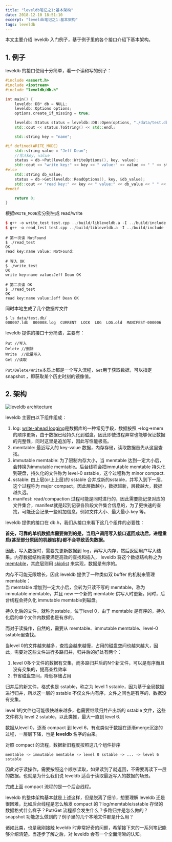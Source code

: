 ```yaml
---
title: "leveldb笔记之1:基本架构"
date: 2018-12-10 18:51:10
excerpt: "leveldb笔记之1:基本架构"
tags: leveldb
---
```


本文主要介绍 leveldb 入门例子，基于例子里的各个接口介绍下基本架构。

## 1. 例子

leveldb 的接口使用十分简单，看一个读和写的例子：

```cpp
#include <assert.h>
#include <iostream>
#include "leveldb/db.h"

int main() {
    leveldb::DB* db = NULL;
    leveldb::Options options;
    options.create_if_missing = true;

    leveldb::Status status = leveldb::DB::Open(options, "./data/test.db", &db);
    std::cout << status.ToString() << std::endl;

    std::string key = "name";

#if defined(WRITE_MODE)
    std::string value = "Jeff Dean";
    //写入key, value
    status = db->Put(leveldb::WriteOptions(), key, value);
    std::cout << "write key:" << key << " value:" << value << " " << status.ToString() << std::endl;
#else
    std::string db_value;
    status = db->Get(leveldb::ReadOptions(), key, &db_value);
    std::cout << "read key:" << key << " value:" << db_value << " " << status.ToString() << std::endl;
#endif

    return 0;
}
```

根据`WRITE_MODE`宏分别生成 read/write

```cpp
$ g++ -o write_test test.cpp ../build/libleveldb.a -I ../build/include -I ../include -I .. -std=c++11 -g -DLEVELDB_PLATFORM_POSIX -DLEVELDB_HAS_PORT_CONFIG_H -lpthread -DWRITE_MODE
$ g++ -o read_test test.cpp ../build/libleveldb.a -I ../build/include -I ../include -I .. -std=c++11 -g -DLEVELDB_PLATFORM_POSIX -DLEVELDB_HAS_PORT_CONFIG_H -lpthread
```

```
# 第一次读 NotFound
$ ./read_test
OK
read key:name value: NotFound:

# 写入 OK
$ ./write_test
OK
write key:name value:Jeff Dean OK

# 第二次读 OK
$ ./read_test
OK
read key:name value:Jeff Dean OK
```

同时本地生成了几个数据库文件

```
$ ls data/test.db/
000007.ldb  000008.log  CURRENT  LOCK  LOG  LOG.old  MANIFEST-000006
```

leveldb 提供的接口十分简洁，主要有：

```
Put //写入
Delete //删除
Write  //批量写入
Get //读取
```

`Put/Delete/Write`本质上都是一个写入流程，`Get`用于获取数据，可以指定 snapshot ，即获取某个历史时刻的镜像值。

## 2. 架构

![leveldb architecture](assets/images/leveldb/architecture.png)

leveldb 主要由以下组件组成：

1. log: [write-ahead logging](https://en.wikipedia.org/wiki/Write-ahead_logging)是数据库的一种常见手段，数据按照 ->log->mem 的顺序更新，由于数据已经持久化到磁盘，因此即使进程异常也能够保证数据的完整性，同时这里是追加写，因此写性能极高。  
2. memtable: 最近写入的 key-value 数据，内存存储，读取数据首先从这里查找。  
3. immutable memtable: 为了限制内存大小，当 memtable 达到一定大小后，会转换为immutable memtable。后台线程会把immutable memtable 持久化到硬盘，持久化的文件称为 level-0 sstable，这个过程称为 minor compact.  
4. sstable: 由上层(or上上层)的 sstable 合并成新的sstable，并写入到下一层，这个过程称为 major compact，因此层数越小，数据越新，层数越大，数据越久远。  
5. manifest: read/compaction 过程可能是同时进行的，因此需要能记录对应的文件集合，manifest就是起到记录各阶段文件集合信息的，为了更快速的查找，可能还会记录一些附加信息，例如文件大小、最大最小 key 等。

leveldb 提供的接口在 db.h，我们从接口来看下这几个组件的必要性：

**首先，可靠的单机数据库需要做到的是，当用户调用写入接口返回成功后，进程重启(甚至部分原因的机器宕机)都不会导致丢失数据。**

因此，写入数据时，需要先更新数据到 log，再写入内存，然后返回用户写入结果。内存数据结构需要满足高效的查找和插入， leveldb 将这个数据结构称之为 [memtable](https://izualzhy.cn/memtable-leveldb)，其底层则用 [skiplist](https://izualzhy.cn/skiplist-leveldb) 来实现，数据是有序的。

内存不可能无限增长，因此 leveldb 提供了一种类似双 buffer 的机制来管理 memtable：  
当 memtable 增加到一定大小后，会转为只读不写的 memtable，称为 immutable memtable，并且 new 一个新的 memtable 供写入时更新。同时，后台线程会持久化 immutable memtable到磁盘。

持久化后的文件，就称为sstable，位于level 0，由于 memtable 是有序的，持久化后的单个文件内数据也是有序的。

而对于读操作，自然的，需要从 memtable、immutable memtable、level-0 sstable里查找。

当level 0的文件越来越多，查找会越来越慢，占用的磁盘空间也越来越大，因此，需要对这些文件进行多路归并，归并后的好处有两个：

1. level 0多个文件的数据有交集，而多路归并后的N个新文件，可以是有序而且没有交集的，提高查找效率
2. 节省磁盘空间，降低存储占用

归并后的新文件，格式也是 sstable，称之为 level 1 sstable，因为基于全局数据进行归并，所以这一层的 sstable 不仅文件内有序，文件之间也是有序的，数据没有交集。

level 1的文件也可能很快越来越多，也需要继续归并产出新的 sstable 文件，这些文件称为 level 2 sstable，以此类推，最大一直到 level 6.

数据从level 0，逐渐 compact 到 level 6，有点类似于数据在逐渐merge沉淀的过程，一层层下降，也是 **leveldb** 名字的由来。

对照 compact 的流程，数据新旧程度按照这几个组件排序

```
memtable -> immutable memtable -> level 0 sstable -> ... -> level 6 sstable
```

因此对于读操作，需要按照这个顺序读取，如果读到了就返回，不需要再读下一层的数据。也就是为什么我们说 leveldb 适合于读取最近写入的数据的场景。

完成上面 compact 流程的是一个后台线程。

leveldb 的整体架构基本就是上述这样，但是脱离了细节，想要理解 leveldb 还是很困难，比如后台线程是怎么触发 compact 的？log/memtable/sstable 存储的数据格式什么样子？Put/Get 流程都会发生什么？多路归并是怎么做的？snapshot 功能怎么做到的？例子里的几个本地文件都是什么用？

诸如此类，也是我刚接触 leveldb 时非常好奇的问题，希望接下来的一系列笔记能够介绍清楚。当逐步了解之后，对 leveldb 会有一个全面清晰的认知。
